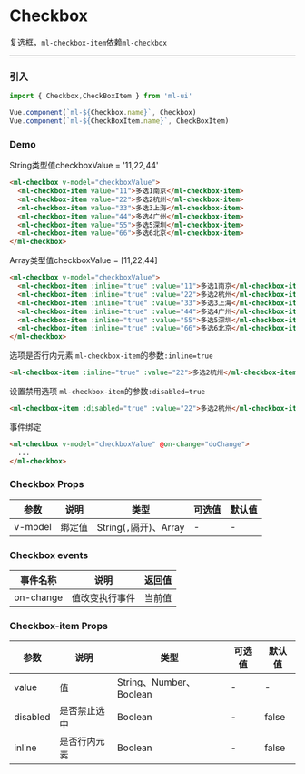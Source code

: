 # Checkbox

复选框，`ml-checkbox-item`依赖`ml-checkbox`
<hr>

### 引入

```js
import { Checkbox,CheckBoxItem } from 'ml-ui'

Vue.component(`ml-${Checkbox.name}`, Checkbox)
Vue.component(`ml-${CheckBoxItem.name}`, CheckBoxItem)
```

### Demo

String类型值checkboxValue = '11,22,44'
```html
<ml-checkbox v-model="checkboxValue">
  <ml-checkbox-item value="11">多选1南京</ml-checkbox-item>
  <ml-checkbox-item value="22">多选2杭州</ml-checkbox-item>
  <ml-checkbox-item value="33">多选3上海</ml-checkbox-item>
  <ml-checkbox-item value="44">多选4广州</ml-checkbox-item>
  <ml-checkbox-item value="55">多选5深圳</ml-checkbox-item>
  <ml-checkbox-item value="66">多选6北京</ml-checkbox-item>
</ml-checkbox>
```
Array类型值checkboxValue = [11,22,44]
```html
<ml-checkbox v-model="checkboxValue">
  <ml-checkbox-item :inline="true" :value="11">多选1南京</ml-checkbox-item>
  <ml-checkbox-item :inline="true" :value="22">多选2杭州</ml-checkbox-item>
  <ml-checkbox-item :inline="true" :value="33">多选3上海</ml-checkbox-item>
  <ml-checkbox-item :inline="true" :value="44">多选4广州</ml-checkbox-item>
  <ml-checkbox-item :inline="true" :value="55">多选5深圳</ml-checkbox-item>
  <ml-checkbox-item :inline="true" :value="66">多选6北京</ml-checkbox-item>
</ml-checkbox>
```
选项是否行内元素 `ml-checkbox-item`的参数`:inline=true`
```html
<ml-checkbox-item :inline="true" :value="22">多选2杭州</ml-checkbox-item>
```
设置禁用选项 `ml-checkbox-item`的参数`:disabled=true`
```html
<ml-checkbox-item :disabled="true" :value="22">多选2杭州</ml-checkbox-item>
```
事件绑定
```html
<ml-checkbox v-model="checkboxValue" @on-change="doChange">
  ...    
</ml-checkbox>
```

### Checkbox Props
| 参数          | 说明            | 类型            | 可选值                 | 默认值   |
|-------------  |---------------- |---------------- |---------------------- |-------- |
| v-model         | 绑定值	  | String(`,`隔开)、Array  | - | - |

### Checkbox events
| 事件名称          | 说明            | 返回值 |
|-------------  |---------------- | ---- |
|on-change	  | 值改变执行事件	 | 当前值 |

### Checkbox-item Props
| 参数          | 说明            | 类型            | 可选值                 | 默认值   |
|-------------  |---------------- |---------------- |---------------------- |-------- |
| value         | 值	  | String、Number、Boolean | - | - |
| disabled         | 是否禁止选中	  | Boolean  |  -  | false |
| inline         | 是否行内元素	  | Boolean  |  - | false |
